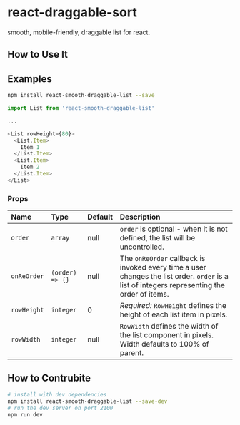 # react-draggable-sort

smooth, mobile-friendly, draggable list for react.

## How to Use It

## Examples
```bash
npm install react-smooth-draggable-list --save
```



```js
import List from 'react-smooth-draggable-list'

...

<List rowHeight={80}>
  <List.Item>
    Item 1
  </List.Item>
  <List.Item>
    Item 2
  </List.Item>
</List>
```

### Props
Name|Type|Default|Description
|:---|:---|:---|:---
`order`|`array`|null|`order` is optional - when it is not defined, the list will be uncontrolled.
`onReOrder`|`(order) => {}`|null|The `onReOrder` callback is invoked every time a user changes the list order.  `order` is a list of integers representing the order of items.
`rowHeight`|`integer`|0|*Required:* `RowHeight` defines the height of each list item in pixels.
`rowWidth`|`integer`|null|`RowWidth` defines the width of the list component in pixels.  Width defaults to 100% of parent.


## How to Contrubite
```bash
# install with dev dependencies
npm install react-smooth-draggable-list --save-dev
# run the dev server on port 2100
npm run dev
```
